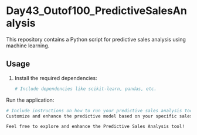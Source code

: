 
# Day43_Outof100_PredictiveSalesAnalysis

This repository contains a Python script for predictive sales analysis using machine learning.

## Usage

1. Install the required dependencies:
   ```bash
   # Include dependencies like scikit-learn, pandas, etc.
Run the application:
   ```bash
# Include instructions on how to run your predictive sales analysis tool
Customize and enhance the predictive model based on your specific sales data.

Feel free to explore and enhance the Predictive Sales Analysis tool!
